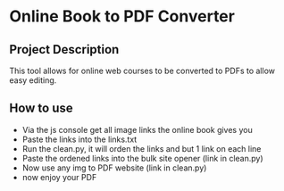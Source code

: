 # Online Book to PDF Converter

## Project Description
This tool allows for online web courses to be converted to PDFs to allow easy editing.

## How to use
- Via the js console get all image links the online book gives you
- Paste the links into the links.txt
- Run the clean.py, it will orden the links and but 1 link on each line
- Paste the ordened links into the bulk site opener (link in clean.py)
- Now use any img to PDF website (link in clean.py)
- now enjoy your PDF
